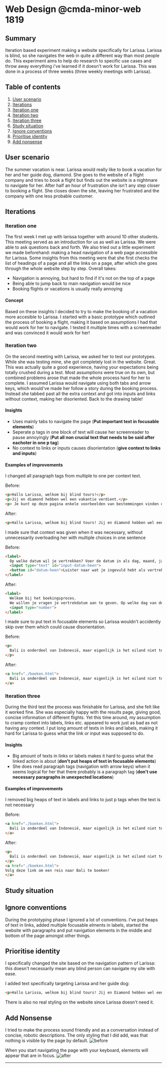 # Web Design @cmda-minor-web 1819

## Summary
Iteration based experiment making a website specifically for Larissa. Larissa is blind, so she navigates the web in quite a different way than most people do. This experiment aims to help do research to specific use cases and throw away everything i've learned if it doesn't work for Larissa. This was done in a process of three weeks (three weekly meetings with Larissa).

## Table of contents
1. [User scenario](#user-scenario)
2. [Iterations](#iterations)
  1. [Iteration one](#iteration-one)
  2. [Iteration two](#iteration-two)
  3. [Iteration three](#iteration-three)
3. [Study situation](#study-situation)
4. [Ignore conventions](#ignore-conventions)
5. [Prioritise identity](#prioritise-identity)
6. [Add nonsense](#add-nonsense)

## User scenario
The summer vacation is near. Larissa would really like to book a vacation for her and her guide dog, diamond. She goes to the website of a flight company and tries to book a flight but finds out the website is a nightmare to navigate for her. After half an hour of frustration she isn't any step closer to booking a flight. She closes down the site, leaving her frustrated and the company with one less probable customer.

## Iterations
### Iteration one
The first week I met up with larissa together with around 10 other students. This meeting served as an introduction for us as well as Larissa. We were able to ask questions back and forth. We also tried out a little experiment we made beforehand: making a head navigation of a web page accessible for Larissa.
Some insights from this meeting were that she first checks the list of headings of a page and all the links on a page, after which she goes through the whole website step by step.
Overall takes:
- Navigation is annoying, but hard to find if it's not on the top of a page
- Being able to jump back to main navigation would be nice
- Booking flights or vacations is usually really annoying

#### Concept
Based on these insights I decided to try to make the booking of a vacation more accesible to Larissa.
I started with a basic prototype which outlined the process of booking a flight, making it based on assumptions I had that would work for her to navigate. I tested it multiple times with a screenreader and was convinced it would work for her!

### Iteration two
On the second meeting with Larissa, we asked her to test our prototypes. While she was testing mine, she got completely lost in the website.
Great.
This was actually quite a good experience, having your expectations being totally crushed during a test. Most assumptions were true on its own, but combined problems arose that made the whole process hard for her to complete.
I assumed Larissa would navigate using both tabs and arrow keys, which would've made her follow a story during the booking process. Instead she tabbed past all the extra context and got into inputs and links without context, making her disoriented. Back to the drawing table!

#### Insights
- Uses mainly tabs to navigate the page (**Put important text in focusable elements**)
- Seperate p tags in one block of text will cause her screenreader to pause annoyingly (**Put all non crucial text that needs to be said after eachoter in one p tag**)
- No context to links or inputs causes disorientation (**give context to links and inputs**)

#### Examples of improvements
I changed all paragraph tags from multiple to one per context text.

Before:
```html
<p>Hallo Larissa, welkom bij blind tours!</p>
<p>Jij en diamond hebben wel een vakantie verdient.</p>
<p> Je kunt op deze pagina enkele voorbeelden van bestemmingen vinden om naar toe te vliegen.</p>
```

After:
```html
<p>Hallo Larissa, welkom bij blind tours! Jij en diamond hebben wel een vakantie verdient. Je kunt op deze pagina enkele voorbeelden van bestemmingen vinden om naar toe te vliegen.</p>
```

I made sure that context was given when it was necessary, without unnecessarily overloading her with multiple choices in one sentence

Before:
```html
<label>
  Op welke datum wil je vertrekken? Voer de datum in als dag, maand, jaar gescheiden door middelstreepjes.
  <input type="text" id="input-datum-heen">
  <button id="datum-heen">Luister naar wat je ingevuld hebt als vertrekdatum</button>
</label>
```

After:
```html
<label>
  Welkom bij het boekingsproces.
  We willen je vragen je vertrekdatum aan te geven. Op welke dag van de maand wil je weg? Vul het nummer van de dag van de maand in.
  <input type="number">
</label>
```

I made sure to put text in focusable elements so Larissa wouldn't accidently skip over them which could cause disorientation.

Before:
```html
<p>
  Bali is onderdeel van Indonesië, maar eigenlijk is het eiland niet te vergelijken met de rest van de archipel. Zowel het hindoeïsme dat op Bali overheerst als het massaal aanwezige toerisme onderscheiden het eiland van de rest van Indonesië. Het eiland staat bekend om haar prachtige natuur met terrasvormige rijstvelden en om de actieve vulkanen. Ook vind je op het eiland veel tempels, mooie stranden, winkelcentra en uitgaansgelegenheden.
</p>
```

After:
```html
<a href="./boeken.html">
  Bali is onderdeel van Indonesië, maar eigenlijk is het eiland niet te vergelijken met de rest van de archipel. Zowel het hindoeïsme dat op Bali overheerst als het massaal aanwezige toerisme onderscheiden het eiland van de rest van Indonesië. Het eiland staat bekend om haar prachtige natuur met terrasvormige rijstvelden en om de actieve vulkanen. Ook vind je op het eiland veel tempels, mooie stranden, winkelcentra en uitgaansgelegenheden. Volg deze link om een reis naar Bali te boeken!
</a>
```

### Iteration three
During the third test the process was finishable for Larissa, and she felt like it worked fine. She was especially happy with the results page, giving good, concise information of different flights.
Yet this time around, my assumption to cramp context into labels, links etc. appeared to work just as bad as not having any context. I put long amount of texts in links and labels, making it hard for Larissa to guess what the link or input was supposed to do.

#### Insights
- Big amount of texts in links or labels makes it hard to guess what the linked action is about (**don't put heaps of text in focusable elements**)
- She does read paragraph tags (navigation with arrow keys) when it seems logical for her that there probably is a paragraph tag (**don't use necessary paragraphs in unexpected locations**)

#### Examples of improvements
I removed big heaps of text in labels and links to just p tags when the text is not necessary

Before:
```html
<a href="./boeken.html">
  Bali is onderdeel van Indonesië, maar eigenlijk is het eiland niet te vergelijken met de rest van de archipel. Zowel het hindoeïsme dat op Bali overheerst als het massaal aanwezige toerisme onderscheiden het eiland van de rest van Indonesië. Het eiland staat bekend om haar prachtige natuur met terrasvormige rijstvelden en om de actieve vulkanen. Ook vind je op het eiland veel tempels, mooie stranden, winkelcentra en uitgaansgelegenheden. Volg deze link om een reis naar Bali te boeken!
</a>
```

After:
```html
<p>
  Bali is onderdeel van Indonesië, maar eigenlijk is het eiland niet te vergelijken met de rest van de archipel. Zowel het hindoeïsme dat op Bali overheerst als het massaal aanwezige toerisme onderscheiden het eiland van de rest van Indonesië. Het eiland staat bekend om haar prachtige natuur met terrasvormige rijstvelden en om de actieve vulkanen. Ook vind je op het eiland veel tempels, mooie stranden, winkelcentra en uitgaansgelegenheden.
</p>
<a href="./boeken.html">
Volg deze link om een reis naar Bali te boeken!
</a>
```

## Study situation

## Ignore conventions
During the prototyping phase I ignored a lot of conventions. I've put heaps of text in links, added multiple focusable elments in labels, started the website with paragraphs and put navigation elements in the middle and bottom of the page amongst other things.

## Prioritise identity
I specifically changed the site based on the navigation pattern of Larissa: this doesn't necessarily mean any blind person can navigate my site with ease.

I added text specifically targeting Larissa and her guide dog:
```html
<p>Hallo Larissa, welkom bij blind tours! Jij en Diamond hebben wel een vakantie verdient. (...)</p>
```

There is also no real styling on the website since Larissa doesn't need it.

## Add Nonsense
I tried to make the process sound friendly and as a conversation instead of concise, robotic descriptions.
The only styling that I did add, was that nothing is visible by the page by default.
![before](docs/before.png)

When you start navigating the page with your keyboard, elements will appear that are in focus.
![after](docs/after.png)

---
